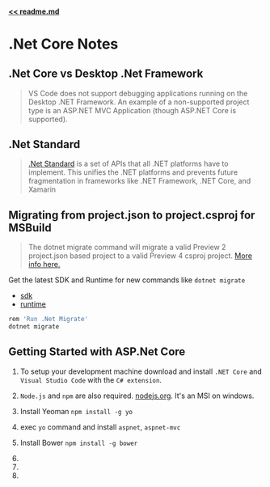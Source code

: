 #### [<< readme.md](../README.md) 
# .Net Core Notes

## .Net Core vs Desktop .Net Framework

> VS Code does not support debugging applications running on the Desktop .NET Framework.
> An example of a non-supported project type is an ASP.NET MVC Application (though ASP.NET Core is supported).

## .Net Standard

> [.Net Standard](https://blogs.msdn.microsoft.com/dotnet/2016/09/26/introducing-net-standard/) is a set of APIs
> that all .NET platforms have to implement. This unifies the .NET platforms and prevents future fragmentation 
> in frameworks like .NET Framework, .NET Core, and Xamarin

## Migrating from project.json to project.csproj for MSBuild
> The dotnet migrate command will migrate a valid Preview 2 
> project.json based project to a valid Preview 4 csproj project. 
> [More info here.](https://docs.microsoft.com/en-us/dotnet/articles/core/preview3/tools/dotnet-migrate)

Get the latest SDK and Runtime for new commands like `dotnet migrate`
- [sdk](https://www.microsoft.com/net/download/core#/current/sdk)
- [runtime](https://www.microsoft.com/net/download/core#/current/runtime)

```sh
rem 'Run .Net Migrate'
dotnet migrate
```

## Getting Started with ASP.Net Core

1) To setup your development machine download and install `.NET Core` and `Visual Studio Code` with the `C# extension`. 

2) `Node.js` and `npm` are also required. [nodejs.org](https://nodejs.org). It's an MSI on windows. <!-- (Add MacOS Steps here?) -->

3) Install Yeoman `npm install -g yo`

4) exec `yo` command and install `aspnet`, `aspnet-mvc` 

5) Install Bower `npm install -g bower`

6) 

7) 

8) 